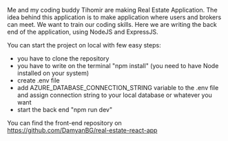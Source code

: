 Me and my coding buddy Tihomir are making Real Estate Application. The idea behind this application
is to make application where users and brokers can meet. We want to train our coding skills. Here we
are writing the back end of the application, using NodeJS and ExpressJS.

You can start the project on local with few easy steps:

-   you have to clone the repository
-   you have to write on the terminal "npm install" (you need to have Node installed on your system)
-   create .env file
-   add AZURE_DATABASE_CONNECTION_STRING variable to the .env file and assign connection string to
    your local database or whatever you want
-   start the back end "npm run dev"

You can find the front-end repository on https://github.com/DamyanBG/real-estate-react-app
